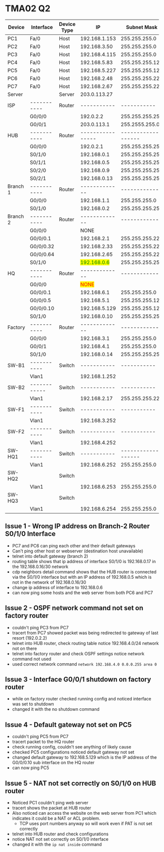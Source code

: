 # TMA02 Q2

<table><thead><tr><th width="114">Device</th><th width="113">Interface</th><th width="95">Device Type</th><th width="139">IP</th><th width="158">Subnet Mask</th><th>Default Gateway</th></tr></thead><tbody><tr><td>PC1</td><td>Fa/0</td><td>Host</td><td>192.168.1.153</td><td>255.255.255.0</td><td>192.168.1.1</td></tr><tr><td>PC2</td><td>Fa/0</td><td>Host</td><td>192.168.3.50</td><td>255.255.255.0</td><td>192.168.3.1</td></tr><tr><td>PC3</td><td>Fa/0</td><td>Host</td><td>192.168.4.115</td><td>255.255.255.0</td><td>192.168.4.1</td></tr><tr><td>PC4</td><td>Fa/0</td><td>Host</td><td>192.168.5.83</td><td>255.255.255.128</td><td>192.168.5.1</td></tr><tr><td>PC5</td><td>Fa/0</td><td>Host</td><td>192.168.5.227</td><td>255.255.255.128</td><td><mark style="color:green;">192.168.5.129</mark></td></tr><tr><td>PC6</td><td>Fa/0</td><td>Host</td><td>192.168.2.48</td><td>255.255.255.224</td><td>192.168.2.33</td></tr><tr><td>PC7</td><td>Fa/0</td><td>Host</td><td>192.168.2.67</td><td>255.255.255.224</td><td>192.168.2.65</td></tr><tr><td>Server</td><td></td><td>Server</td><td>203.0.113.27</td><td></td><td></td></tr><tr><td>ISP</td><td>-----------</td><td>Router</td><td>-----------</td><td>-----------</td><td>-----------</td></tr><tr><td></td><td>G0/0/0</td><td></td><td>192.0.2.2</td><td>255.255.255.252</td><td></td></tr><tr><td></td><td>G0/0/1</td><td></td><td>203.0.113.1</td><td>255.2555.255.0</td><td></td></tr><tr><td>HUB</td><td>-----------</td><td>Router</td><td>----------------</td><td>-------------------</td><td>-------------</td></tr><tr><td></td><td>G0/0/0</td><td></td><td>192.0.2.1</td><td>255.255.255.252</td><td></td></tr><tr><td></td><td>S0/1/0</td><td></td><td>192.168.0.1</td><td>255.255.255.252</td><td></td></tr><tr><td></td><td>S0/1/1</td><td></td><td>192.168.0.5</td><td>255.255.255.252</td><td></td></tr><tr><td></td><td>S0/2/0</td><td></td><td>192.168.0.9</td><td>255.255.255.252</td><td></td></tr><tr><td></td><td>S0/2/1</td><td></td><td>192.168.0.13</td><td>255.255.255.252</td><td></td></tr><tr><td>Branch 1</td><td>-----------</td><td>Router</td><td>-------------</td><td>-------------</td><td>-------------</td></tr><tr><td></td><td>G0/0/0</td><td></td><td>192.168.1.1</td><td>255.255.255.0</td><td></td></tr><tr><td></td><td>S0/1/0</td><td></td><td>192.168.0.2</td><td>255.255.255.252</td><td></td></tr><tr><td>Branch 2</td><td> -----------</td><td>Router</td><td>-------------</td><td>-------------</td><td>-------------</td></tr><tr><td></td><td>G0/0/0</td><td></td><td>NONE</td><td></td><td></td></tr><tr><td></td><td>G0/0/0.1</td><td></td><td>192.168.2.1</td><td>255.255.255.224</td><td></td></tr><tr><td></td><td>G0/0/0.32</td><td></td><td>192.168.2.33</td><td>255.255.255.224</td><td></td></tr><tr><td></td><td>G0/0/0.64</td><td></td><td>192.168.2.65</td><td>255.255.255.224</td><td></td></tr><tr><td></td><td>S0/1/0</td><td></td><td><mark style="color:green;">192.168.0.6</mark></td><td>255.255.255.252</td><td></td></tr><tr><td>HQ</td><td>-----------</td><td>Router</td><td>-------------</td><td>-------------</td><td>-------------</td></tr><tr><td></td><td>G0/0/0</td><td></td><td><mark style="color:red;">NONE</mark></td><td></td><td></td></tr><tr><td></td><td>G0/0/0.1</td><td></td><td>192.168.6.1</td><td>255.255.255.0</td><td></td></tr><tr><td></td><td>G0/0/0.5</td><td></td><td>192.168.5.1</td><td>255.255.255.128</td><td></td></tr><tr><td></td><td>G0/0/0.10</td><td></td><td>192.168.5.129</td><td>255.255.255.128</td><td></td></tr><tr><td></td><td>S0/1/0</td><td></td><td>192.168.0.10</td><td>255.255.255.252</td><td></td></tr><tr><td>Factory</td><td>-----------</td><td>Router</td><td>-------------</td><td>-------------</td><td>-------------</td></tr><tr><td></td><td>G0/0/0</td><td></td><td>192.168.3.1</td><td>255.255.255.0</td><td></td></tr><tr><td></td><td>G0/0/1</td><td></td><td>192.168.4.1</td><td>255.255.255.0</td><td></td></tr><tr><td></td><td>S0/1/0</td><td></td><td>192.168.0.14</td><td>255.255.255.252</td><td></td></tr><tr><td>SW-B1</td><td>-----------</td><td>Switch</td><td>-----------</td><td>-----------</td><td>-----------</td></tr><tr><td></td><td>Vlan1</td><td></td><td>192.168.1.252</td><td></td><td></td></tr><tr><td>SW-B2</td><td>------------</td><td>Switch</td><td>-----------</td><td>-----------</td><td>-----------</td></tr><tr><td></td><td>Vlan1</td><td></td><td>192.168.2.17</td><td>255.255.255.224</td><td>192.168.2.1</td></tr><tr><td>SW-F1</td><td>-----------</td><td>Switch</td><td>-----------</td><td>-----------</td><td>-----------</td></tr><tr><td></td><td>Vlan1</td><td></td><td>192.168.3.252</td><td></td><td></td></tr><tr><td>SW-F2</td><td>-----------</td><td>Switch</td><td>-----------</td><td>-----------</td><td>-----------</td></tr><tr><td></td><td>Vlan1</td><td></td><td>192.168.4.252</td><td></td><td></td></tr><tr><td>SW-HQ1</td><td>-----------</td><td>Switch</td><td>-----------</td><td>-------------------</td><td>-----------</td></tr><tr><td></td><td>Vlan1</td><td></td><td>192.168.6.252</td><td>255.255.255.0</td><td>192.168.6.1</td></tr><tr><td>SW-HQ2</td><td></td><td>Switch</td><td></td><td></td><td></td></tr><tr><td></td><td>Vlan1</td><td></td><td>192.168.6.253</td><td>255.255.255.0</td><td>192.168.6.1</td></tr><tr><td>SW-HQ3</td><td></td><td>Switch</td><td></td><td></td><td></td></tr><tr><td></td><td>Vlan1</td><td></td><td>192.168.6.254</td><td>255.255.255.0</td><td>192.168.6.1</td></tr></tbody></table>





## Issue 1 - Wrong IP address on Branch-2 Router S0/1/0 Interface

* PC7 and PC6 can ping each other and their default gateways
* Can't ping other host or webserver (destination host unavailable)
* telnet into default gateway (branch 2)
* routing table shows that ip address of interface S0/1/0 is 192.168.0.17 in the 192.168.0.16/30 network
* cdp neighbors detail command shows that the HUB router is connected via the S0/1/0 interface but with an IP address of 192.168.0.5 which is not in the network of 192.168.0.16/30
* change ip address of interface to 192.168.0.6
* can now ping some hosts and the web server from both PC6 and PC7



## Issue 2 - OSPF network command not set on factory router

* couldn't ping PC3 from PC7
* tracert from PC7 showed packet was being redirected to gateway of last resort (192.0.2.2)
* telnet into HUB router, check routing table notice 192.168.4.0/24 network not on there
* telnet into factory router and check OSPF settings notice network command not used
* used correct network command `network 192.168.4.0 0.0.0.255 area 0`



## Issue 3 - Interface G0/0/1 shutdown on factory router

* while on factory router checked running config and noticed interface was set to shutdown
* changed it with the no shutdown command



## Issue 4 - Default gateway not set on PC5

* couldn't ping PC5 from PC7
* tracert packet to the HQ router
* check running config, couldn't see anything of likely cause
* checked PC5 configurations noticed default gateway not set
* changed default gateway to 192.168.5.129 which is the IP address of the G0/0/0.10 sub interface on the HQ router
* can now ping PC5



## Issue 5 - NAT not set correctly on S0/1/0 on HUB router

* Noticed PC1 couldn't ping web server
* tracert shows the packet at HUB router
* Also noticed can access the website on the web server from PC1 which indicates it could be a NAT or ACL problem.
  * TCP uses port numbers anyway so will work even if PAT is not set correctly
* telnet into HUB router and check configurations
* notice NAT not set correctly on S0/1/0 interface
* changed it with the `ip nat inside` command

